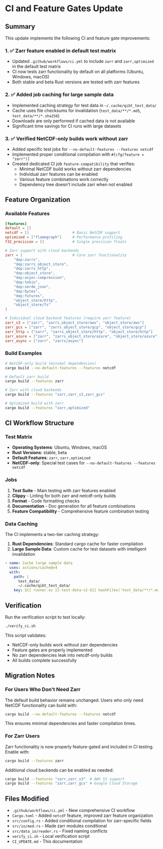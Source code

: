 # CI and Feature Gates Update

## Summary

This update implements the following CI and feature gate improvements:

### 1. ✅ Zarr feature enabled in default test matrix

- Updated `.github/workflows/ci.yml` to include `zarr` and `zarr,optimized` in the default test matrix
- CI now tests zarr functionality by default on all platforms (Ubuntu, Windows, macOS)
- Both stable and beta Rust versions are tested with zarr features

### 2. ✅ Added job caching for large sample data

- Implemented caching strategy for test data in `~/.cache/qibt_test_data/`
- Cache uses file checksums for invalidation (`test_data/**/*.md5`, `test_data/**/*.sha256`)
- Downloads are only performed if cached data is not available
- Significant time savings for CI runs with large datasets

### 3. ✅ Verified NetCDF-only builds work without zarr

- Added specific test jobs for `--no-default-features --features netcdf`
- Implemented proper conditional compilation with `#[cfg(feature = "zarr")]`
- Created dedicated CI job `feature-compatibility` that verifies:
  - Minimal NetCDF build works without zarr dependencies
  - Individual zarr features can be enabled
  - Various feature combinations work correctly
  - Dependency tree doesn't include zarr when not enabled

## Feature Organization

### Available Features

```toml
[features]
default = []
netcdf = []                    # Basic NetCDF support
optimized = ["flamegraph"]     # Performance profiling
f32_precision = []             # Single precision floats

# Zarr support with cloud backends
zarr = [                       # Core zarr functionality
    "dep:zarrs",
    "dep:zarrs_object_store", 
    "dep:zarrs_http",
    "dep:object_store",
    "dep:async-compression",
    "dep:tokio",
    "dep:serde_json",
    "dep:bytes",
    "dep:futures",
    "object_store/http",
    "object_store/fs"
]

# Individual cloud backend features (require zarr feature)
zarr_s3 = ["zarr", "zarrs_object_store/aws", "object_store/aws"]
zarr_gcs = ["zarr", "zarrs_object_store/gcp", "object_store/gcp"] 
zarr_http = ["zarr", "zarrs_object_store/http", "object_store/http"]
zarr_azure = ["zarr", "zarrs_object_store/azure", "object_store/azure"]
zarr_async = ["zarr", "zarrs/async"]
```

### Build Examples

```bash
# NetCDF-only build (minimal dependencies)
cargo build --no-default-features --features netcdf

# Default zarr build
cargo build --features zarr

# Zarr with cloud backends
cargo build --features "zarr,zarr_s3,zarr_gcs"

# Optimized build with zarr
cargo build --features "zarr,optimized"
```

## CI Workflow Structure

### Test Matrix
- **Operating Systems**: Ubuntu, Windows, macOS
- **Rust Versions**: stable, beta
- **Default Features**: `zarr`, `zarr,optimized`
- **NetCDF-only**: Special test cases for `--no-default-features --features netcdf`

### Jobs

1. **Test Suite** - Main testing with zarr features enabled
2. **Clippy** - Linting for both zarr and netcdf-only builds  
3. **Format** - Code formatting checks
4. **Documentation** - Doc generation for all feature combinations
5. **Feature Compatibility** - Comprehensive feature combination testing

### Data Caching

The CI implements a two-tier caching strategy:

1. **Rust Dependencies**: Standard cargo cache for faster compilation
2. **Large Sample Data**: Custom cache for test datasets with intelligent invalidation

```yaml
- name: Cache large sample data
  uses: actions/cache@v4
  with:
    path: |
      test_data/
      ~/.cache/qibt_test_data/
    key: ${{ runner.os }}-test-data-v2-${{ hashFiles('test_data/**/*.md5', 'test_data/**/*.sha256') }}
```

## Verification

Run the verification script to test locally:

```bash
./verify_ci.sh
```

This script validates:
- NetCDF-only builds work without zarr dependencies
- Feature gates are properly implemented
- No zarr dependencies leak into netcdf-only builds
- All builds complete successfully

## Migration Notes

### For Users Who Don't Need Zarr

The default build behavior remains unchanged. Users who only need NetCDF functionality can build with:

```bash
cargo build --no-default-features --features netcdf
```

This ensures minimal dependencies and faster compilation times.

### For Zarr Users

Zarr functionality is now properly feature-gated and included in CI testing. Enable with:

```bash
cargo build --features zarr
```

Additional cloud backends can be enabled as needed:

```bash
cargo build --features "zarr,zarr_s3"  # AWS S3 support
cargo build --features "zarr,zarr_gcs" # Google Cloud Storage
```

## Files Modified

- `.github/workflows/ci.yml` - New comprehensive CI workflow
- `Cargo.toml` - Added `netcdf` feature, improved zarr feature organization
- `src/config.rs` - Added conditional compilation for zarr-specific fields
- `src/io/mod.rs` - Made zarr modules conditional
- `src/data_io/reader.rs` - Fixed naming conflicts
- `verify_ci.sh` - Local verification script
- `CI_UPDATE.md` - This documentation
